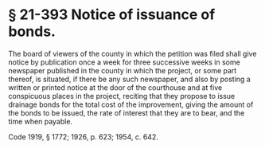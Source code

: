 # § 21-393 Notice of issuance of bonds.

<p>The board of viewers of the county in which the petition was filed shall give notice by publication once a week for three successive weeks in some newspaper published in the county in which the project, or some part thereof, is situated, if there be any such newspaper, and also by posting a written or printed notice at the door of the courthouse and at five conspicuous places in the project, reciting that they propose to issue drainage bonds for the total cost of the improvement, giving the amount of the bonds to be issued, the rate of interest that they are to bear, and the time when payable.</p><p>Code 1919, § 1772; 1926, p. 623; 1954, c. 642.</p>